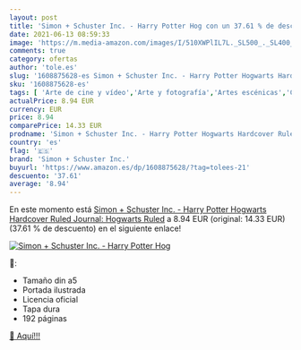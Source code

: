 ```yaml
---
layout: post
title: 'Simon + Schuster Inc. - Harry Potter Hog con un 37.61 % de descuento'
date: 2021-06-13 08:59:33
image: 'https://m.media-amazon.com/images/I/510XWPlIL7L._SL500_._SL400_.jpg'
comments: true
category: ofertas
author: 'tole.es'
slug: '1608875628-es Simon + Schuster Inc. - Harry Potter Hogwarts Hardcover...'
sku: '1608875628-es'
tags: [ 'Arte de cine y vídeo','Arte y fotografía','Artes escénicas','Cuadernos de laboratorio','Cuadernos, blocs de notas y diarios','Cómics, manga y novelas gráficas','Fotografía y vídeo','Hogar, manualidades y estilos de vida','Libros','Oficina y papelería','Películas','Productos de papel para oficina','simon + schuster inc.', ]
actualPrice: 8.94 EUR
currency: EUR
price: 8.94
comparePrice: 14.33 EUR
prodname: 'Simon + Schuster Inc. - Harry Potter Hogwarts Hardcover Ruled Journal: Hogwarts  Ruled'
country: 'es'
flag: '🇪🇸'
brand: 'Simon + Schuster Inc.'
buyurl: 'https://www.amazon.es/dp/1608875628/?tag=tolees-21'
descuento: '37.61'
average: '8.94'
---
```


En este momento está [Simon + Schuster Inc. - Harry Potter Hogwarts Hardcover Ruled Journal: Hogwarts  Ruled](https://www.amazon.es/dp/1608875628/?tag=tolees-21) a 8.94 EUR (original: 14.33 EUR) (37.61 %  de descuento) en el siguiente enlace!

[![Simon + Schuster Inc. - Harry Potter Hog](https://m.media-amazon.com/images/I/510XWPlIL7L._SL500_._SL400_.jpg)](https://www.amazon.es/dp/1608875628/?tag=tolees-21)

🔎:

- Tamaño din a5
- Portada ilustrada
- Licencia oficial
- Tapa dura
- 192 páginas

[🛒 Aquí!!!](https://www.amazon.es/dp/1608875628/?tag=tolees-21)
